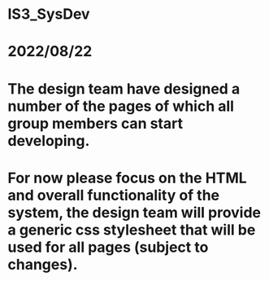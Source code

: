 # IS3_SysDev
# 2022/08/22
# The design team have designed a number of the pages of which all group members can start developing. 
# For now please focus on the HTML and overall functionality of the system, the design team will provide a generic css stylesheet that will be used for all pages (subject to changes).
